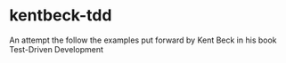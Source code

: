 # kentbeck-tdd
An attempt the follow the examples put forward by Kent Beck in his book Test-Driven Development
